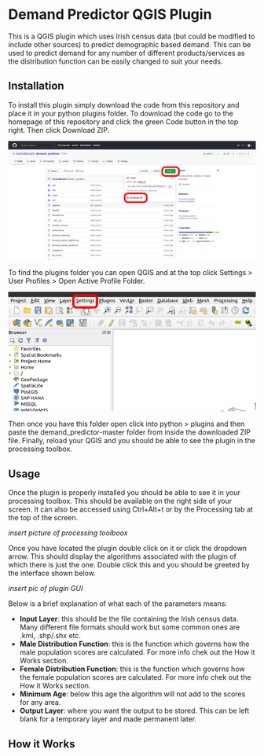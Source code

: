 # Demand Predictor QGIS Plugin

This is a QGIS plugin which uses Irish census data (but could be modified to include other sources) to predict demographic based demand. This can be used to predict demand for any number of different products/services as the distribution function can be easily changed to suit your needs.

## Installation

To install this plugin simply download the code from this repository and place it in your python plugins folder. To download the code go to the homepage of this repository and click the green Code button in the top right. Then click Download ZIP.

![How to download code](/images/download-code.png)
<br>

To find the plugins folder you can open QGIS and at the top click Settings > User Profiles > Open Active Profile Folder.

![Find user folder](/images/user-folder.png)
<br>

Then once you have this folder open click into python > plugins and then paste the demand_predictor-master folder from inside the downloaded ZIP file. Finally, reload your QGIS and you should be able to see the plugin in the processing toolbox.

## Usage

Once the plugin is properly installed you should be able to see it in your processing toolbox. This should be available on the right side of your screen. It can also be accessed using Ctrl+Alt+t or by the Processing tab at the top of the screen.

*insert picture of processing toolboox*

Once you have located the plugin double click on it or click the dropdown arrow. This should display the algorithms associated with the plugin of which there is just the one. Double click this and you should be greeted by the interface shown below.

*insert pic of plugin GUI*

Below is a brief explanation of what each of the parameters means:

- **Input Layer**: this should be the file containing the Irish census data. Many different file formats should work but some common ones are .kml, .shp/.shx etc.
- **Male Distribution Function**: this is the function which governs how the male population scores are calculated. For more info chek out the How it Works section.
- **Female Distribution Function**: this is the function which governs how the female population scores are calculated. For more info chek out the How it Works section.
- **Minimum Age**: below this age the algorithm will not add to the scores for any area.
- **Output Layer**: where you want the output to be stored. This can be left blank for a temporary layer and made permanent later.

## How it Works
